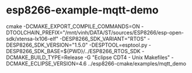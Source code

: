 # esp8266-example-mqtt-demo
cmake -DCMAKE_EXPORT_COMPILE_COMMANDS=ON -DTOOLCHAIN_PREFIX="/mnt/vinh/DATA/ST/sources/ESP8266/esp-open-sdk/xtensa-lx106-elf" -DESP8266_SDK_VARIANT="RTOS" -DESP8266_SDK_VERSION="1.5.0" -DESPTOOL=esptool.py -DESP8266_SDK_BASE=${PWD}/../ESP8266_RTOS_SDK -DCMAKE_BUILD_TYPE=Release -G "Eclipse CDT4 - Unix Makefiles" -DCMAKE_ECLIPSE_VERSION=4.6 ../esp8266-cmake/examples/mqtt_demo

